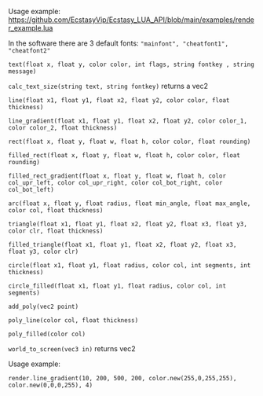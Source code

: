 Usage example: https://github.com/EcstasyVip/Ecstasy_LUA_API/blob/main/examples/render_example.lua


In the software there are 3 default fonts:
`"mainfont", "cheatfont1", "cheatfont2" `

`text(float x, float y, color color, int flags, string fontkey , string message)`

`calc_text_size(string text, string fontkey)` returns a vec2

`line(float x1, float y1, float x2, float y2, color color, float thickness)`

`line_gradient(float x1, float y1, float x2, float y2, color color_1, color color_2, float thickness)`

`rect(float x, float y, float w, float h, color color, float rounding)`

`filled_rect(float x, float y, float w, float h, color color, float rounding)`

`filled_rect_gradient(float x, float y, float w, float h, color col_upr_left, color col_upr_right, color col_bot_right, color col_bot_left)`

`arc(float x, float y, float radius, float min_angle, float max_angle, color col, float thickness)`

`triangle(float x1, float y1, float x2, float y2, float x3, float y3, color clr, float thickness)`

`filled_triangle(float x1, float y1, float x2, float y2, float x3, float y3, color clr)`

`circle(float x1, float y1, float radius, color col, int segments, int thickness)`

`circle_filled(float x1, float y1, float radius, color col, int segments)`

`add_poly(vec2 point)`

`poly_line(color col, float thickness)`

`poly_filled(color col)`

`world_to_screen(vec3 in)`  returns vec2

Usage example:

`render.line_gradient(10, 200, 500, 200, color.new(255,0,255,255), color.new(0,0,0,255), 4)`